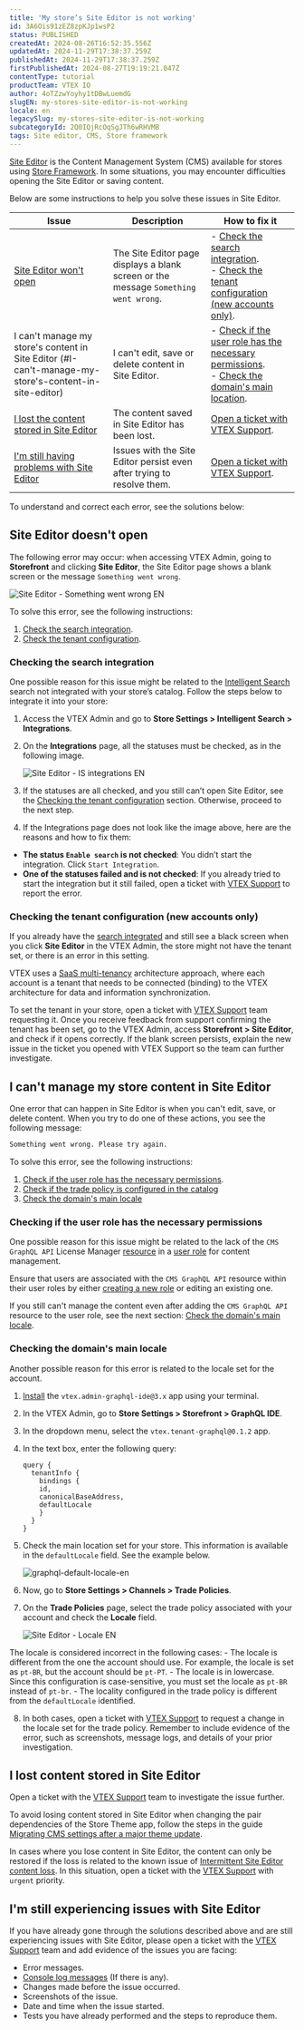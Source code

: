 ```yaml
---
title: 'My store’s Site Editor is not working'
id: 3A6Ois91zEZ8zpKJp1wsP2
status: PUBLISHED
createdAt: 2024-08-26T16:52:35.556Z
updatedAt: 2024-11-29T17:38:37.259Z
publishedAt: 2024-11-29T17:38:37.259Z
firstPublishedAt: 2024-08-27T19:19:21.047Z
contentType: tutorial
productTeam: VTEX IO
author: 4oTZzwYoyhy1tDBwLuemdG
slugEN: my-stores-site-editor-is-not-working
locale: en
legacySlug: my-stores-site-editor-is-not-working
subcategoryId: 2Q0IQjRcOqSgJTh6wRHVMB
tags: Site editor, CMS, Store framework
---
```


[Site Editor](https://developers.vtex.com/docs/guides/working-with-site-editor) is the Content Management System (CMS) available for stores using [Store Framework](https://developers.vtex.com/docs/guides/store-framework). In some situations, you may encounter difficulties opening the Site Editor or saving content.

Below are some instructions to help you solve these issues in Site Editor.

| **Issue** | **Description** | **How to fix it** |
|------------ | ------------- | ----------------------------------------- |
| [Site Editor won't open](#the-site-editor-won't-open) | The Site Editor page displays a blank screen or the message <code>Something went wrong</code>. | - [Check the search integration](#checking-the-search-integration).<br> - [Check the tenant configuration (new accounts only)](#checking-the-tenant-configuration-new-accounts-only). |
| I can't manage my store's content in Site Editor (#I-can't-manage-my-store's-content-in-site-editor) | I can't edit, save or delete content in Site Editor. | - [Check if the user role has the necessary permissions](#checking-if-the-user-role-has-the-necessary-permissions).<br> - [Check the domain's main location](#checking-the-domain-main-location). |
| [I lost the content stored in Site Editor](#i-lost-the-content-stored-in-site-editor) | The content saved in Site Editor has been lost. | [Open a ticket with VTEX Support](#i-lost-the-content-stored-in-site-editor). |
| [I'm still having problems with Site Editor](#i'm-still-having-problems-with-site-editor) | Issues with the Site Editor persist even after trying to resolve them. | [Open a ticket with VTEX Support](#i'm-still-experiencing-issues-with-site-editor). |

To understand and correct each error, see the solutions below:

## Site Editor doesn't open

The following error may occur: when accessing VTEX Admin, going to **Storefront** and clicking **Site Editor**, the Site Editor page shows a blank screen or the message `Something went wrong`.

![Site Editor - Something went wrong EN](https://raw.githubusercontent.com/vtexdocs/help-center-content/refs/heads/main/docs/en/troubleshooting/Store%20operations/my-stores-site-editor-is-not-working_1.png)

To solve this error, see the following instructions:

1. [Check the search integration](#checking-the-search-integration).
2. [Check the tenant configuration](#checking-the-tenant-configuration-new-accounts-only).

### Checking the search integration

One possible reason for this issue might be related to the [Intelligent Search](/en/tracks/vtex-intelligent-search--19wrbB7nEQcmwzDPl1l4Cb/3qgT47zY08biLP3d5os3DG) search not integrated with your store’s catalog. Follow the steps below to integrate it into your store:

1. Access the VTEX Admin and go to **Store Settings > Intelligent Search > Integrations**.
2. On the **Integrations** page, all the statuses must be checked, as in the following image.

    ![Site Editor - IS integrations EN](https://raw.githubusercontent.com/vtexdocs/help-center-content/refs/heads/main/docs/en/troubleshooting/Store%20operations/my-stores-site-editor-is-not-working_2.png)

3. If the statuses are all checked, and you still can’t open Site Editor, see the [Checking the tenant configuration](#checking-the-new-account-tenant-configuration) section. Otherwise, proceed to the next step.
4. If the Integrations page does not look like the image above, here are the reasons and how to fix them:
  - **The status `Enable search` is not checked**: You didn’t start the integration. Click `Start Integration`.
  - **One of the statuses failed and is not checked**: If you already tried to start the integration but it still failed, open a ticket with [VTEX Support](/en/support) to report the error.

### Checking the tenant configuration (new accounts only)

If you already have the [search integrated](#check-the-search-integration) and still see a black screen when you click **Site Editor** in the VTEX Admin, the store might not have the tenant set, or there is an error in this setting.

VTEX uses a [SaaS multi-tenancy](https://developers.vtex.com/docs/guides/cloud-infrastructure#saas-multi-tenancy) architecture approach, where each account is a tenant that needs to be connected (binding) to the VTEX architecture for data and information synchronization.

To set the tenant in your store, open a ticket with [VTEX Support](/en/support) team requesting it. Once you receive feedback from support confirming the tenant has been set, go to the VTEX Admin, access **Storefront > Site Editor**, and check if it opens correctly. If the blank screen persists, explain the new issue in the ticket you opened with VTEX Support so the team can further investigate.

## I can't manage my store content in Site Editor

One error that can happen in Site Editor is when you can't edit, save, or delete content. When you try to do one of these actions, you see the following message:

```bash
Something went wrong. Please try again.
```

To solve this error, see the following instructions:

1. [Check if the user role has the necessary permissions](#checking-if-the-user-role-has-the-necessary-permissions).
2. [Check if the trade policy is configured in the catalog](#checking-if-the-trade-policy-is-configured-in-the-catalog)
3. [Check the domain's main locale](#checking-the-domain's-main-locale)

### Checking if the user role has the necessary permissions

One possible reason for this issue might be related to the lack of the `CMS GraphQL API` License Manager [resource](/en/tutorial/license-manager-resources--3q6ztrC8YynQf6rdc6euk3) in a [user role](/tutorial/roles--7HKK5Uau2H6wxE1rH5oRbc) for content management.

Ensure that users are associated with the `CMS GraphQL API` resource within their user roles by either [creating a new role](/en/tutorial/roles--7HKK5Uau2H6wxE1rH5oRbc#creating-a-role) or editing an existing one.

If you still can't manage the content even after adding the `CMS GraphQL API` resource to the user role, see the next section: [Check the domain's main locale](#checking-the-domain's-main-locale).

### Checking the domain's main locale

Another possible reason for this error is related to the locale set for the account.

1. [Install](https://developers.vtex.com/docs/guides/vtex-io-documentation-installing-an-app) the `vtex.admin-graphql-ide@3.x` app using your terminal.
2. In the VTEX Admin, go to **Store Settings > Storefront > GraphQL IDE**.
3. In the dropdown menu, select the `vtex.tenant-graphql@0.1.2` app.
4. In the text box, enter the following query:

    ```
    query {
      tenantInfo {
    	bindings {
      	id,
      	canonicalBaseAddress,
     	defaultLocale
    	}
      }
    }
    ```

5. Check the main location set for your store. This information is available in the `defaultLocale` field. See the example below.

    ![graphql-default-locale-en](https://raw.githubusercontent.com/vtexdocs/help-center-content/refs/heads/main/docs/en/troubleshooting/Store%20operations/my-stores-site-editor-is-not-working_3.png)

6. Now, go to **Store Settings > Channels > Trade Policies**.
7. On the **Trade Policies** page, select the trade policy associated with your account and check the **Locale** field.

    ![Site Editor - Locale EN](https://raw.githubusercontent.com/vtexdocs/help-center-content/refs/heads/main/docs/en/troubleshooting/Store%20operations/my-stores-site-editor-is-not-working_4.png)

  The locale is considered incorrect in the following cases:
    - The locale is different from the one the account should use. For example, the locale is set as `pt-BR`, but the account should be `pt-PT`.
    - The locale is in lowercase. Since this configuration is case-sensitive, you must set the locale as `pt-BR` instead of `pt-br`.
    - The locality configured in the trade policy is different from the `defaultLocale` identified.

8. In both cases, open a ticket with [VTEX Support](/en/support) to request a change in the locale set for the trade policy. Remember to include evidence of the error, such as screenshots, message logs, and details of your prior investigation.

## I lost content stored in Site Editor

Open a ticket with the [VTEX Support](/en/support) team to investigate the issue further.

To avoid losing content stored in Site Editor when changing the pair dependencies of the Store Theme app, follow the steps in the guide [Migrating CMS settings after a major theme update](https://developers.vtex.com/docs/guides/vtex-io-documentation-migrating-cms-settings-after-major-update).

<div class="alert alert-warning">
  <p> In cases where you lose content in Site Editor, the content can only be restored if the loss is related to the known issue of <a href="https://help.vtex.com/pt/known-issues/perda-intermitente-de-conteudo-do-site-editor--3a5MlAoD2Z7Gu6HDS8wihD">Intermittent Site Editor content loss</a>. In this situation, open a ticket with the <a href="https://help.vtex.com/pt/support">VTEX Support</a> with <code>urgent</code> priority. </p>
</div>

## I'm still experiencing issues with Site Editor

If you have already gone through the solutions described above and are still experiencing issues with Site Editor, please open a ticket with the [VTEX Support](/en/support) team and add evidence of the issues you are facing:

- Error messages.
- [Console log messages](https://developer.chrome.com/docs/devtools/console/understand-messages) (If there is any).
- Changes made before the issue occurred.
- Screenshots of the issue.
- Date and time when the issue started.
- Tests you have already performed and the steps to reproduce them.
